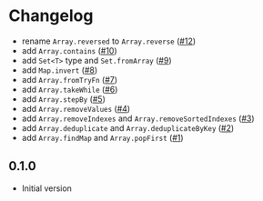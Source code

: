 # Changelog

- rename `Array.reversed` to `Array.reverse` ([#12](https://github.com/seaofvoices/luau-disk/pull/12))
- add `Array.contains` ([#10](https://github.com/seaofvoices/luau-disk/pull/10))
- add `Set<T>` type and `Set.fromArray` ([#9](https://github.com/seaofvoices/luau-disk/pull/9))
- add `Map.invert` ([#8](https://github.com/seaofvoices/luau-disk/pull/8))
- add `Array.fromTryFn` ([#7](https://github.com/seaofvoices/luau-disk/pull/7))
- add `Array.takeWhile` ([#6](https://github.com/seaofvoices/luau-disk/pull/6))
- add `Array.stepBy` ([#5](https://github.com/seaofvoices/luau-disk/pull/5))
- add `Array.removeValues` ([#4](https://github.com/seaofvoices/luau-disk/pull/4))
- add `Array.removeIndexes` and `Array.removeSortedIndexes` ([#3](https://github.com/seaofvoices/luau-disk/pull/3))
- add `Array.deduplicate` and `Array.deduplicateByKey` ([#2](https://github.com/seaofvoices/luau-disk/pull/2))
- add `Array.findMap` and `Array.popFirst` ([#1](https://github.com/seaofvoices/luau-disk/pull/1))

## 0.1.0

- Initial version
